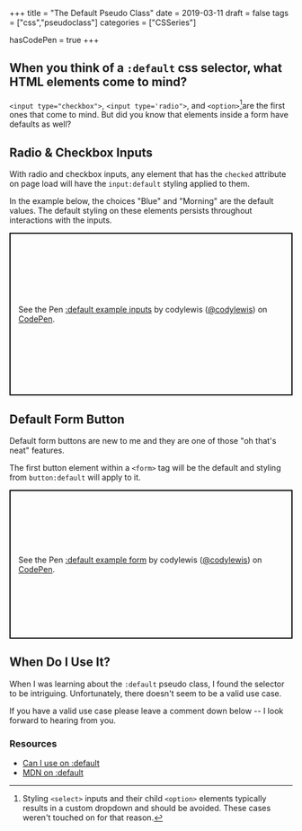+++
title = "The Default Pseudo Class"
date = 2019-03-11
draft = false
tags = ["css","pseudoclass"]
categories = ["CSSeries"]

hasCodePen = true
+++

## When you think of a `:default` css selector, what HTML elements come to mind?

`<input type="checkbox">`, `<input type='radio">`, and `<option>`[^1]are the first ones that come to mind. But did you know that elements inside a form have defaults as well?

## Radio & Checkbox Inputs

With radio and checkbox inputs, any element that has the `checked` attribute on page load will have the `input:default` styling applied to them.

In the example below, the choices "Blue" and "Morning" are the default values. The default styling on these elements persists throughout interactions with the inputs.

<p class="codepen" data-height="290" data-theme-id="0" data-default-tab="css,result" data-user="codylewis" data-slug-hash="oVLxEX" style="height: 290px; box-sizing: border-box; display: flex; align-items: center; justify-content: center; border: 2px solid black; margin: 1em 0; padding: 1em;" data-pen-title=":default example inputs">
  <span>See the Pen <a href="https://codepen.io/codylewis/pen/oVLxEX/">
  :default example inputs</a> by codylewis (<a href="https://codepen.io/codylewis">@codylewis</a>)
  on <a href="https://codepen.io">CodePen</a>.</span>
</p>

## Default Form Button

Default form buttons are new to me and they are one of those "oh that's neat" features.

The first button element within a `<form>` tag will be the default and styling from `button:default` will apply to it.

<p class="codepen" data-height="265" data-theme-id="0" data-default-tab="css,result" data-user="codylewis" data-slug-hash="moEPye" style="height: 265px; box-sizing: border-box; display: flex; align-items: center; justify-content: center; border: 2px solid black; margin: 1em 0; padding: 1em;" data-pen-title=":default example form">
  <span>See the Pen <a href="https://codepen.io/codylewis/pen/moEPye/">
  :default example form</a> by codylewis (<a href="https://codepen.io/codylewis">@codylewis</a>)
  on <a href="https://codepen.io">CodePen</a>.</span>
</p>

## When Do I Use It?

When I was learning about the `:default` pseudo class, I found the selector to be intriguing. Unfortunately, there doesn't seem to be a valid use case.

If you have a valid use case please leave a comment down below -- I look forward to hearing from you.

### Resources

- [Can I use on :default](https://caniuse.com/#feat=css-default-pseudo)
- [MDN on :default](https://developer.mozilla.org/en-US/docs/Web/CSS/:default)

[^1]: Styling `<select>` inputs and their child `<option>` elements typically results in a custom dropdown and should be avoided. These cases weren't touched on for that reason.
